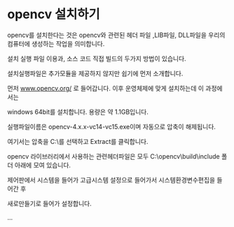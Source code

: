 # opencv 설치하기

opencv를 설치한다는 것은 opencv와 관련된 헤더 파일 ,LIB파일, DLL파일을 우리의 컴퓨터에 생성하는 작업을 의미합니다.

설치 실행 파일 이용과, 소스 코드 직접 빌드의 두가지 방법이 있습니다.

설치실행파일은 추가모듈을 제공하지 않지만 쉽기에 먼저 소개합니다.

먼저 www.opencv.org/ 로 들어갑니다. 이후 운영체제에 맞게 설치하는데 이 과정에서는

windows 64bit를 설치합니다. 용량은 약 1.1GB입니다.

실행파일이름은 opencv-4.x.x-vc14-vc15.exe이며 자동으로 압축이 해제됩니다.

여기서는 압축을 C:\를 선택하고 Extract를 클릭합니다.

opencv 라이브러리에서 사용하는 관련헤더파일은 모두 C:\opencv\build\include 폴더 아래에 모여 있습니다.

제어판에서 시스템을 들어가 고급시스템 설정으로 들어가서 시스템환경변수편집을 들어간 후

새로만들기로 들어가 설정합니다.

...
